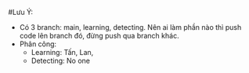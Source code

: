 #Lưu Ý:
+ Có 3 branch: main, learning, detecting. Nên ai làm phần nào thì push code lên branch đó, đừng push qua branch khác.
+ Phân công:
    - Learning: Tấn, Lan, 
    - Detecting: No one

